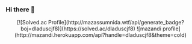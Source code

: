 ### Hi there 👋
<div align=center>
  [![Solved.ac Profile](http://mazassumnida.wtf/api/generate_badge?boj=dladuscjf8)](https://solved.ac/dladuscjf8) ![mazandi profile](http://mazandi.herokuapp.com/api?handle=dladuscjf8&theme=cold)
</div>
<!--
**LeongCrab/LeongCrab** is a ✨ _special_ ✨ repository because its `README.md` (this file) appears on your GitHub profile.

Here are some ideas to get you started:

- 🔭 I’m currently working on ...
- 🌱 I’m currently learning ...
- 👯 I’m looking to collaborate on ...
- 🤔 I’m looking for help with ...
- 💬 Ask me about ...
- 📫 How to reach me: ...
- 😄 Pronouns: ...
- ⚡ Fun fact: ...
-->
